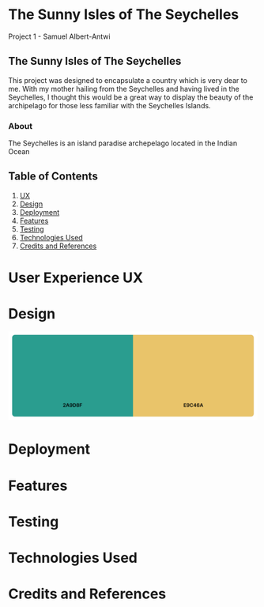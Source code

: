 # The Sunny Isles of The Seychelles

Project 1 - Samuel Albert-Antwi

## The Sunny Isles of The Seychelles

This project was designed to encapsulate a country which is very dear to me. With my mother hailing from the Seychelles and having lived in the Seychelles, I thought this would be a great way to display the beauty of the archipelago for those less familiar with the Seychelles Islands.

### About 

The Seychelles is an island paradise archepelago located in the Indian Ocean

## Table of Contents
1. [UX](/#user)
2. [Design](/#design)
3. [Deployment](/#deployment)
4. [Features](/#features)
5. [Testing](/#testing)
6. [Technologies Used](/#technologies)
7. [Credits and References](/#credits)

# User Experience UX

# Design

![image info](./assets/images/pallete.png)

# Deployment

# Features

# Testing

# Technologies Used

# Credits and References


